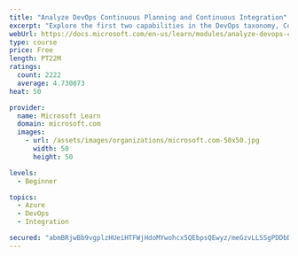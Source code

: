 ```yaml
---
title: "Analyze DevOps Continuous Planning and Continuous Integration"
excerpt: "Explore the first two capabilities in the DevOps taxonomy, Continuous Planning and Continuous Integration."
webUrl: https://docs.microsoft.com/en-us/learn/modules/analyze-devops-continuous-planning-intergration/
type: course
price: Free
length: PT22M
ratings:
  count: 2222
  average: 4.730873
heat: 50

provider:
  name: Microsoft Learn
  domain: microsoft.com
  images:
    - url: /assets/images/organizations/microsoft.com-50x50.jpg
      width: 50
      height: 50

levels:
  - Beginner

topics:
  - Azure
  - DevOps
  - Integration

secured: "abmBRjwBb9vgplzHUeiHTFWjHdoMYwohcx5QEbpsQEwyz/meGzvLLSSgPDDbDfsHait0mMrQjgq+C1ymjTOP44t5TskmpIMQIlbSCKdpyLFFnSDZTDCgOgDGhy3DcWPe89ymQgcwAU8E8a7aderTI97YyyvyOEAbOICDpUes2rVgqjWiFMJwwFJnlJbqdIdNYlJzu8VUO+CZzUqD6I362wBntt8GKay5ppxJevsWKqZhrgnd67AkGm+dkTbrxsFME6NLJM7Pp4vGIuhbAwWQ14HC89LVwBiKkOJjiXgXfqzXtFJdn3UEio2VG8CfXi0ZKVZykrI17rg0KWpsC5d4IaMOfv94iEPsnJlYWaEKSVnYybGTSXAq7rZH/FR6zpHVhptkpeUitwzyJ64WtqNnF47L37pAcMM8EVGcklCLFns=;DZRVLxrLJJdru0EB6JgtaQ=="
---
```


